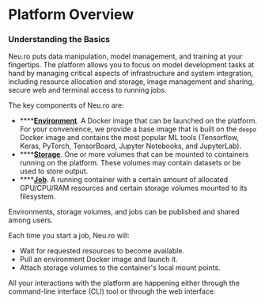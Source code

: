# Platform Overview

### Understanding the Basics

Neu.ro puts data manipulation, model management, and training at your fingertips. The platform allows you to focus on model development tasks at hand by managing critical aspects of infrastructure and system integration, including resource allocation and storage, image management and sharing, secure web and terminal access to running jobs.

The key components of Neu.ro are:

* \*\*\*\*[**Environment**](environments-docker-images.md). A Docker image that can be launched on the platform. For your convenience, we provide a base image that is built on the `deepo` Docker image and contains the most popular ML tools \(Tensorflow, Keras, PyTorch, TensorBoard, Jupyter Notebooks, and JupyterLab\).
* \*\*\*\*[**Storage**](storage.md). One or more volumes that can be mounted to containers running on the platform. These volumes may contain datasets or be used to store output.
* \*\*\*\*[**Job**](jobs.md). A running container with a certain amount of allocated GPU/CPU/RAM resources and  certain storage volumes mounted to its filesystem.

Environments, storage volumes, and jobs can be published and shared among users.

Each time you start a job, Neu.ro will:

* Wait for requested resources to become available.
* Pull an environment Docker image and launch it.
* Attach storage volumes to the container's local mount points.

All your interactions with the platform are happening either through the command-line interface \(CLI\) tool or through the web interface.

